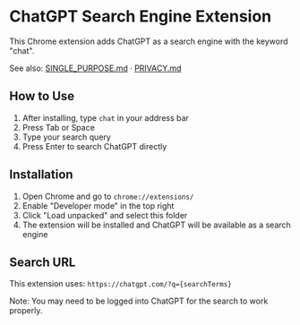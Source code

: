 # ChatGPT Search Engine Extension

This Chrome extension adds ChatGPT as a search engine with the keyword "chat".

See also: [SINGLE_PURPOSE.md](./SINGLE_PURPOSE.md) · [PRIVACY.md](./PRIVACY.md)

## How to Use

1. After installing, type `chat` in your address bar
2. Press Tab or Space
3. Type your search query
4. Press Enter to search ChatGPT directly

## Installation

1. Open Chrome and go to `chrome://extensions/`
2. Enable "Developer mode" in the top right
3. Click "Load unpacked" and select this folder
4. The extension will be installed and ChatGPT will be available as a search engine

## Search URL

This extension uses: `https://chatgpt.com/?q={searchTerms}`

Note: You may need to be logged into ChatGPT for the search to work properly.